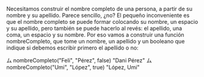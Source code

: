 Necesitamos construir el nombre completo de una persona, a partir de su nombre y su apellido. Parece sencillo, ¿no? El pequeño inconveniente es que el nombre completo se puede formar colocando su nombre, un espacio y su apellido, pero también se puede hacerlo al revés: el apellido, una coma, un espacio y su nombre. Por eso vamos a construir una función nombreCompleto, que tome un nombre, un apellido y un booleano que indique si debemos escribir primero el apellido o no: 

ム nombreCompleto("Feli", "Pérez", false)
"Dani Pérez"
ム nombreCompleto("Umi", "López", true) 
"López, Umi"
 
